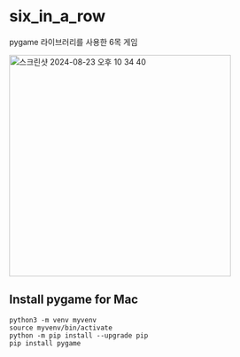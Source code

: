 # six_in_a_row
pygame 라이브러리를 사용한 6목 게임

<img width="400" alt="스크린샷 2024-08-23 오후 10 34 40" src="https://github.com/user-attachments/assets/dd875371-363c-4d08-8f54-065395e54747">

## Install pygame for Mac
```
python3 -m venv myvenv
source myvenv/bin/activate
python -m pip install --upgrade pip
pip install pygame
```
